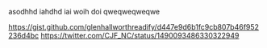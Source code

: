 asodhhd iahdhd iai woih doi qweqweqweqwe

https://gist.github.com/glenhallworthreadify/d447e9d6b1fc9cb807b46f952236d4bc
https://twitter.com/CJF_NC/status/1490093486330322949